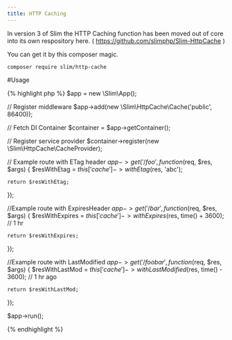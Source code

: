 ```yaml
---
title: HTTP Caching
---
```


In version 3 of Slim the HTTP Caching function has been moved out of core into its own respository here.  ( https://github.com/slimphp/Slim-HttpCache )

You can get it by this composer magic.

`composer require slim/http-cache`


#Usage

{% highlight php %}
$app = new \Slim\App();

// Register middleware
$app->add(new \Slim\HttpCache\Cache('public', 86400));

// Fetch DI Container
$container = $app->getContainer();

// Register service provider
$container->register(new \Slim\HttpCache\CacheProvider);

// Example route with ETag header
$app->get('/foo', function ($req, $res, $args) {
    $resWithEtag = $this['cache']->withEtag($res, 'abc');

    return $resWithEtag;
});

//Example route with ExpiresHeader
$app->get('/bar',function ($req, $res, $args) {
    $resWithExpires = $this['cache']->withExpires($res, time() + 3600); // 1 hr

    return $resWithExpires;
});


//Example route with LastModified
$app->get('/foobar',function ($req, $res, $args) {
    $resWithLastMod = $this['cache']->withLastModified($res, time() - 3600); // 1 hr ago

    return $resWithLastMod;
});

$app->run();

{% endhighlight %}
